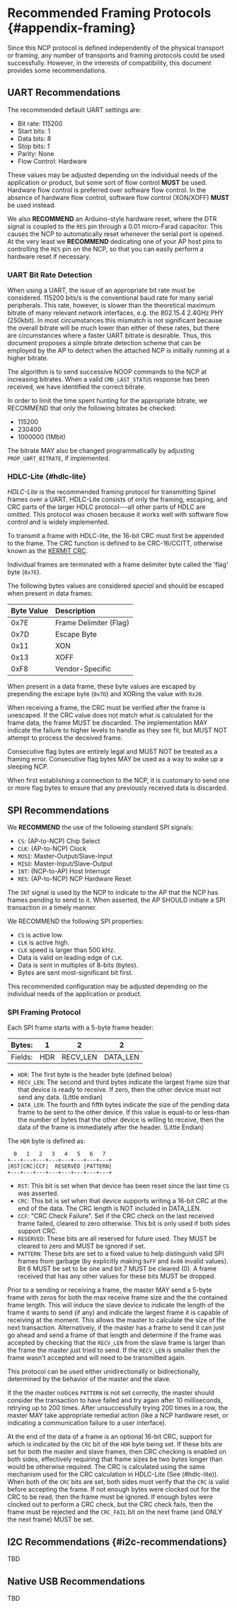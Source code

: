 
# Recommended Framing Protocols {#appendix-framing}

Since this NCP protocol is defined independently of the physical transport or framing, any number of transports and framing protocols could be used successfully. However, in the interests of compatibility, this document provides some recommendations.

## UART Recommendations ###

The recommended default UART settings are:

* Bit rate:     115200
* Start bits:   1
* Data bits:    8
* Stop bits:    1
* Parity:       None
* Flow Control: Hardware

These values may be adjusted depending on the individual needs of the application or product, but some sort of flow control **MUST** be used. Hardware flow control is preferred over software flow control. In the absence of hardware flow control, software flow control (XON/XOFF) **MUST** be used instead.

We also **RECOMMEND** an Arduino-style hardware reset, where the DTR signal is coupled to the `RES` pin through a 0.01 micro-Farad capacitor. This causes the NCP to automatically reset whenever the serial port is opened. At the very least we **RECOMMEND** dedicating one of your AP host pins to controlling the `RES` pin on the NCP, so that you can easily perform a hardware reset if necessary.

### UART Bit Rate Detection ###

When using a UART, the issue of an appropriate bit rate must be considered. 115200 bits/s is the conventional baud rate for many serial peripherals. This rate, however, is slower than the theoretical maximum bitrate of many relevant network interfaces, e.g. the 802.15.4 2.4GHz PHY (250kbit). In most circumstances this mismatch is not significant because the overall bitrate will be much lower than either of these rates, but there are circumstances where a faster UART bitrate is desirable. Thus, this document proposes a simple bitrate detection scheme that can be employed by the AP to detect when the attached NCP is initially running at a higher bitrate.

The algorithm is to send successive NOOP commands to the NCP at increasing bitrates. When a valid `CMD_LAST_STATUS` response has been received, we have identified the correct bitrate.

In order to limit the time spent hunting for the appropriate bitrate, we RECOMMEND that only the following bitrates be checked:

* 115200
* 230400
* 1000000 (1Mbit)

The bitrate MAY also be changed programmatically by adjusting `PROP_UART_BITRATE`, if implemented.

### HDLC-Lite {#hdlc-lite}

*HDLC-Lite* is the recommended framing protocol for transmitting Spinel frames over a UART. HDLC-Lite consists of only the framing, escaping, and CRC parts of the larger HDLC protocol---all other parts of HDLC are omitted. This protocol was chosen because it works well with software flow control and is widely implemented.

To transmit a frame with HDLC-lite, the 16-bit CRC must first be appended to the frame. The CRC function is defined to be CRC-16/CCITT, otherwise known as the [KERMIT CRC][].

[KERMIT CRC]: http://reveng.sourceforge.net/crc-catalogue/16.htm#crc.cat.kermit

Individual frames are terminated with a frame delimiter byte called the 'flag' byte (`0x7E`).

The following bytes values are considered *special* and should be escaped when present in data frames:

Byte Value | Description
:-----------|:----------------------
       0x7E | Frame Delimiter (Flag)
       0x7D | Escape Byte
       0x11 | XON
       0x13 | XOFF
       0xF8 | Vendor-Specific

When present in a data frame, these byte values are escaped by prepending the escape byte (`0x7D`) and XORing the value with `0x20`.

When receiving a frame, the CRC must be verified after the frame is unescaped. If the CRC value does not match what is calculated for the frame data, the frame MUST be discarded. The implementation MAY indicate the failure to higher levels to handle as they see fit, but MUST NOT attempt to process the deceived frame.

Consecutive flag bytes are entirely legal and MUST NOT be treated as a framing error. Consecutive flag bytes MAY be used as a way to wake up a sleeping NCP.

When first establishing a connection to the NCP, it is customary to send one or more flag bytes to ensure that any previously received data is discarded.

## SPI Recommendations ##

We **RECOMMEND** the use of the following standard SPI signals:

*   `CS`:   (AP-to-NCP) Chip Select
*   `CLK`:  (AP-to-NCP) Clock
*   `MOSI`: Master-Output/Slave-Input
*   `MISO`: Master-Input/Slave-Output
*   `INT`:  (NCP-to-AP) Host Interrupt
*   `RES`:  (AP-to-NCP) NCP Hardware Reset

The `INT` signal is used by the NCP to indicate to the AP that the NCP has frames pending to send to it. When asserted, the AP SHOULD initiate a SPI transaction in a timely manner.

We RECOMMEND the following SPI properties:

*   `CS` is active low.
*   `CLK` is active high.
*   `CLK` speed is larger than 500 kHz.
*   Data is valid on leading edge of `CLK`.
*   Data is sent in multiples of 8-bits (bytes).
*   Bytes are sent most-significant bit first.

This recommended configuration may be adjusted depending on the individual needs of the application or product.

### SPI Framing Protocol ####

Each SPI frame starts with a 5-byte frame header:

Bytes: |  1  |    2     |     2
--------|-----|----------|----------
Fields: | HDR | RECV_LEN | DATA_LEN

*   `HDR`: The first byte is the header byte (defined below)
*   `RECV_LEN`: The second and third bytes indicate the largest frame size that that device is ready to receive. If zero, then the other device must not send any data. (Little endian)
*   `DATA_LEN`: The fourth and fifth bytes indicate the size of the pending data frame to be sent to the other device. If this value is equal-to or less-than the number of bytes that the other device is willing to receive, then the data of the frame is immediately after the header. (Little Endian)

The `HDR` byte is defined as:

      0   1   2   3   4   5   6   7
    +---+---+---+---+---+---+---+---+
    |RST|CRC|CCF|  RESERVED |PATTERN|
    +---+---+---+---+---+---+---+---+

*   `RST`: This bit is set when that device has been reset since the last time `CS` was asserted.
*   `CRC`: This bit is set when that device supports writing a 16-bit CRC at the end of the data. The CRC length is NOT included in DATA_LEN.
*   `CCF`: "CRC Check Failure". Set if the CRC check on the last received frame failed, cleared to zero otherwise. This bit is only used if both sides support CRC.
*   `RESERVED`: These bits are all reserved for future used. They MUST be cleared to zero and MUST be ignored if set.
*   `PATTERN`: These bits are set to a fixed value to help distinguish valid SPI frames from garbage (by explicitly making `0xFF` and `0x00` invalid values). Bit 6 MUST be set to be one and bit 7 MUST be cleared (0). A frame received that has any other values for these bits MUST be dropped.

Prior to a sending or receiving a frame, the master MAY send a 5-byte frame with zeros for both the max receive frame size and the the contained frame length. This will induce the slave device to indicate the length of the frame it wants to send (if any) and indicate the largest frame it is capable of receiving at the moment. This allows the master to calculate the size of the next transaction. Alternatively, if the master has a frame to send it can just go ahead and send a frame of that length and determine if the frame was accepted by checking that the `RECV_LEN` from the slave frame is larger than the frame the master just tried to send. If the `RECV_LEN` is smaller then the frame wasn't accepted and will need to be transmitted again.

This protocol can be used either unidirectionally or bidirectionally, determined by the behavior of the master and the slave.

If the the master notices `PATTERN` is not set correctly, the master should consider the transaction to have failed and try again after 10 milliseconds, retrying up to 200 times. After unsuccessfully trying 200 times in a row, the master MAY take appropriate remedial action (like a NCP hardware reset, or indicating a communication failure to a user interface).

At the end of the data of a frame is an optional 16-bit CRC, support for which is indicated by the `CRC` bit of the `HDR` byte being set. If these bits are set for both the master and slave frames, then CRC checking is enabled on both sides, effectively requiring that frame sizes be two bytes longer than would be otherwise required. The CRC is calculated using the same mechanism used for the CRC calculation in HDLC-Lite (See (#hdlc-lite)). When both of the `CRC` bits are set, both sides must verify that the `CRC` is valid before accepting the frame. If not enough bytes were clocked out for the CRC to be read, then the frame must be ignored. If enough bytes were clocked out to perform a CRC check, but the CRC check fails, then the frame must be rejected and the `CRC_FAIL` bit on the next frame (and ONLY the next frame) MUST be set.

## I2C Recommendations {#i2c-recommendations}

TBD

<!-- RQ
  -- It may make sense to have a look at what Bluetooth HCI is doing
     for native I2C framing and go with that.
  -->

## Native USB Recommendations ###

TBD

<!-- RQ
  -- It may make sense to have a look at what Bluetooth HCI is doing
     for native USB framing and go with that.
  -->

